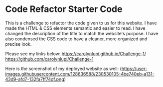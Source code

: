# Code Refactor Starter Code
This is a challenge to refactor the code given to us for this website.
I have made the HTML & CSS elements semantic and easier to read.
I have changed the description of the title to match the website's purpose.
I have also condensed the CSS code to have a cleaner, more organized and precise look.

Please see my links below:
https://carolynlupi.github.io/Challenge-1/
https://github.com/carolynlupi/Challenge-1

Here is the screenshot of my deployed website as well:
(https://user-images.githubusercontent.com/128636588/230530105-4be740eb-a131-43d9-afd7-132fa7ff74df.png)

